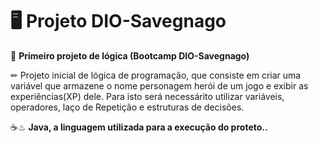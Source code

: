 # 🖥  Projeto DIO-Savegnago 

📃 **Primeiro projeto de lógica (Bootcamp DIO-Savegnago)**

✏ Projeto inicial de lógica de programação, que consiste em criar uma variável que armazene o nome personagem herói de um jogo e exibir as experiências(XP) dele. Para isto será necessárito utilizar variáveis, operadores,
laço de Repetição e estruturas de decisões.

☕♨ **Java,  a linguagem utilizada para a execução do proteto..**
